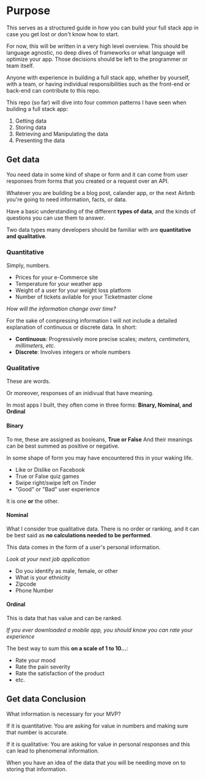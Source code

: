 # Purpose

This serves as a structured guide in how you can build your full stack app in case you get lost or don't know how to start.

For now, this will be written in a very high level overview. This should be language agnostic, no deep dives of frameworks or what language will optimize your app. Those decisions should be left to the programmer or team itself.

Anyone with experience in building a full stack app, whether by yourself, with a team, or having individual responsibilities such as the front-end or back-end can contribute to this repo.

This repo (so far) will dive into four common patterns I have seen when building a full stack app:
1. Getting data
2. Storing data
3. Retrieving and Manipulating the data
4. Presenting the data

## Get data
You need data in some kind of shape or form and it can come from user responses from forms that you created or a request over an API.

Whatever you are building be a blog post, calander app, or the next Airbnb you're going to need information, facts, or data.

Have a basic understanding of the different __types of data__, and the kinds of questions you can use them to answer.

Two data types many developers should be familiar with are __quantitative and qualitative__.

### Quantitative
Simply, numbers.

* Prices for your e-Commerce site
* Temperature for your weather app
* Weight of a user for your weight loss platform
* Number of tickets avilable for your Ticketmaster clone

*How will the information change over time?*

For the sake of compressing information I will not include a detailed explanation of continuous or discrete data.
In short:

* __Continuous__: Progressively more precise scales; *meters, centimeters, millimeters, etc.*
* __Discrete__: Involves integers or whole numbers

### Qualitative
These are words.

Or moreover, responses of an inidivual that have meaning.

In most apps I built, they often come in three forms:
__Binary, Nominal, and Ordinal__

#### Binary
To me, these are assigned as booleans, __True or False__
And their meanings can be best summed as positive or negative.

In some shape of form you may have encountered this in your waking life.
* Like or Dislike on Facebook
* True or False quiz games
* Swipe right/swipe left on Tinder
* "Good" or "Bad" user experience

It is one __or__ the other.

#### Nominal
What I consider true qualitative data.
There is no order or ranking, and it can be best said as __no calculations needed to be performed__.

This data comes in the form of a user's personal information.

*Look at your next job application*

* Do you identify as male, female, or other
* What is your ethnicity
* Zipcode
* Phone Number

#### Ordinal
This is data that has value and can be ranked.

*If you ever downloaded a mobile app, you should know you can rate your experience*

The best way to sum this __on a scale of 1 to 10...__:

* Rate your mood
* Rate the pain severity
* Rate the satisfaction of the product
* etc.

## Get data Conclusion
What information is necessary for your MVP?

If it is quantitative:
You are asking for value in numbers and making sure that number is accurate.

If it is qualitative:
You are asking for value in personal responses and this can lead to phenomenal information.

When you have an idea of the data that you will be needing move on to storing that information.
